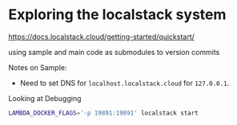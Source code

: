 # Exploring the localstack system

https://docs.localstack.cloud/getting-started/quickstart/

using sample and main code as submodules to version commits


Notes on Sample:

* Need to set DNS for `localhost.localstack.cloud` for `127.0.0.1`.

Looking at Debugging

```bash
LAMBDA_DOCKER_FLAGS='-p 19891:19891' localstack start
```

